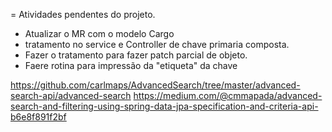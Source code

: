 = Atividades pendentes do projeto.
* Atualizar o MR com o modelo Cargo
* tratamento no service e Controller de chave primaria composta.
* Fazer o tratamento para fazer patch parcial de objeto.
* Faere rotina para impressão da "etiqueta" da chave

https://github.com/carlmaps/AdvancedSearch/tree/master/advanced-search-api/advanced-search
https://medium.com/@cmmapada/advanced-search-and-filtering-using-spring-data-jpa-specification-and-criteria-api-b6e8f891f2bf
